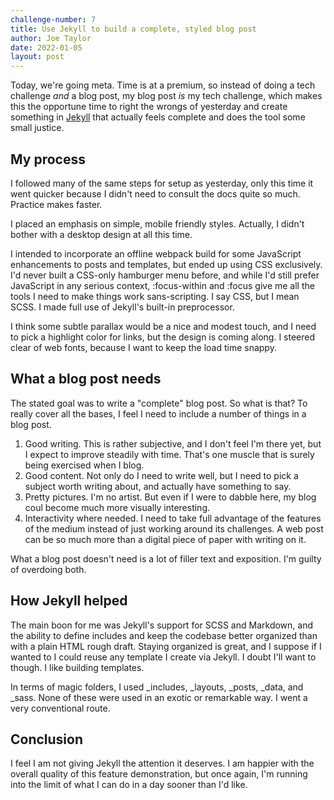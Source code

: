 ```yaml
---
challenge-number: 7
title: Use Jekyll to build a complete, styled blog post
author: Joe Taylor
date: 2022-01-05
layout: post
---
```


Today, we're going meta. Time is at a premium, so instead of doing a tech
challenge *and* a blog post, my blog post *is* my tech challenge, which makes
this the opportune time to right the wrongs of yesterday and create something in
[Jekyll](https://jekyllrb.com/) that actually feels complete and does the tool some small justice.

## My process

I followed many of the same steps for setup as yesterday, only this time it went
quicker because I didn't need to consult the docs quite so much. Practice makes
faster.

I placed an emphasis on simple, mobile friendly styles. Actually, I didn't
bother with a desktop design at all this time.

I intended to incorporate an offline webpack build for some JavaScript
enhancements to posts and templates, but ended up using CSS exclusively. I'd
never built a CSS-only hamburger menu before, and while I'd still prefer
JavaScript in any serious context, :focus-within and :focus give me all the
tools I need to make things work sans-scripting. I say CSS, but I mean SCSS. I
made full use of Jekyll's built-in preprocessor.

I think some subtle parallax would be a nice and modest touch, and I need to
pick a highlight color for links, but the design is coming along. I steered
clear of web fonts, because I want to keep the load time snappy.

## What a blog post needs

The stated goal was to write a "complete" blog post. So what is that? To really cover
all the bases, I feel I need to include a number of things in a blog post.

1. Good writing. This is rather subjective, and I don't feel I'm there yet, but
   I expect to improve steadily with time. That's one muscle that is surely
   being exercised when I blog.
2. Good content. Not only do I need to write well, but I need to pick a subject
   worth writing about, and actually have something to say.
3. Pretty pictures. I'm no artist. But even if I were to dabble here, my blog
   coul become much more visually interesting.
4. Interactivity where needed. I need to take full advantage of the features of
   the medium instead of just working around its challenges. A web post can be
   so much more than a digital piece of paper with writing on it.

What a blog post doesn't need is a lot of filler text and exposition. I'm guilty
of overdoing both.

## How Jekyll helped

The main boon for me was Jekyll's support for SCSS and Markdown, and the ability
to define includes and keep the codebase better organized than with a plain HTML
rough draft. Staying organized is great, and I suppose if I wanted to I could
reuse any template I create via Jekyll. I doubt I'll want to though. I like
building templates.

In terms of magic folders, I used _includes, _layouts, _posts, _data, and _sass.
None of these were used in an exotic or remarkable way. I went a very conventional
route.

## Conclusion

I feel I am not giving Jekyll the attention it deserves. I am happier with the
overall quality of this feature demonstration, but once again, I'm running into
the limit of what I can do in a day sooner than I'd like.
